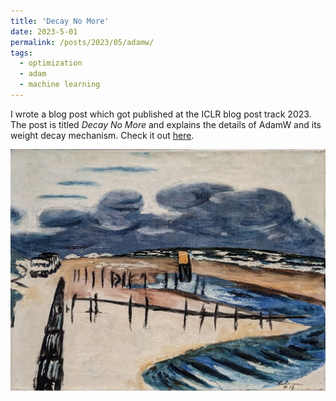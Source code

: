 ```yaml
---
title: 'Decay No More'
date: 2023-5-01
permalink: /posts/2023/05/adamw/
tags:
  - optimization
  - adam
  - machine learning
---
```


I wrote a blog post which got published at the ICLR blog post track 2023. 
The post is titled *Decay No More* and explains the details of AdamW and its weight decay mechanism. Check it out [here](https://iclr-blogposts.github.io/2023/blog/2023/adamw/).


<img src="/images/own/beckmann.jpg" width="800"/>
